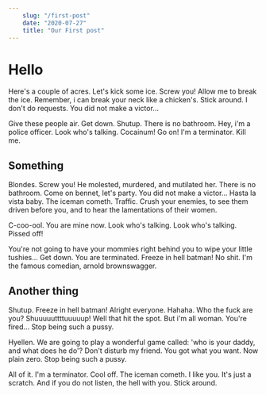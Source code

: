 ```yaml
---
    slug: "/first-post"
    date: "2020-07-27"
    title: "Our First post"
---
```


# Hello

 Here's a couple of acres. Let's kick some ice. Screw you! Allow me to break the ice. Remember, i can break your neck like a chicken's. Stick around. I don't do requests. You did not make a victor...

 Give these people air. Get down. Shutup. There is no bathroom. Hey, i'm a police officer. Look who's talking. Cocainum! Go on! I'm a terminator. Kill me.

## Something
 Blondes. Screw you! He molested, murdered, and mutilated her. There is no bathroom. Come on bennet, let's party. You did not make a victor... Hasta la vista baby. The iceman cometh. Traffic. Crush your enemies, to see them driven before you, and to hear the lamentations of their women.

 C-coo-ool. You are mine now. Look who's talking. Look who's talking. Pissed off!

 You're not going to have your mommies right behind you to wipe your little tushies... Get down. You are terminated. Freeze in hell batman! No shit. I'm the famous comedian, arnold brownswagger.

## Another thing
 Shutup. Freeze in hell batman! Alright everyone. Hahaha. Who the fuck are you? Shuuuuuttttuuuuup! Well that hit the spot. But i'm all woman. You're fired... Stop being such a pussy.

 Hyellen. We are going to play a wonderful game called: 'who is your daddy, and what does he do'? Don't disturb my friend. You got what you want. Now plain zero. Stop being such a pussy.

 All of it. I'm a terminator. Cool off. The iceman cometh. I like you. It's just a scratch. And if you do not listen, the hell with you. Stick around.




